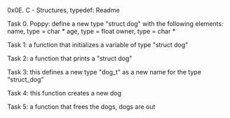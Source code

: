 0x0E. C - Structures, typedef: Readme

Task 0. Poppy: define a new type "struct dog" with the following elements:
name, type = char *
age, type = float
owner, type = char *

Task 1: a function that initializes a variable of type "struct dog"

Task 2: a function that prints a "struct dog"

Task 3: this defines a new type "dog_t" as a new name for the type "struct_dog"

Task 4: this function creates a new dog

Task 5: a function that frees the dogs, dogs are out

